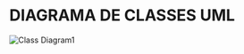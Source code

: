 # DIAGRAMA DE CLASSES UML


![Class Diagram1](https://github.com/MarcusVogado/DESAFIO-JAVA-1/assets/107502578/931aab44-54c6-4f00-a4a8-f2bea05007ff)
